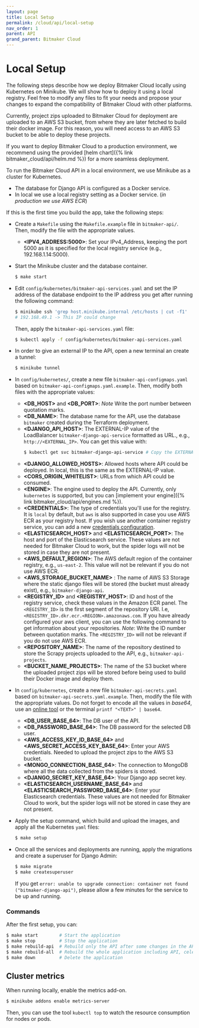 ```yaml
---
layout: page
title: Local Setup
permalink: /cloud/api/local-setup
nav_order: 1
parent: API
grand_parent: Bitmaker Cloud
---
```


# Local Setup
The following steps describe how we deploy Bitmaker Cloud locally using Kubernetes
on Minikube. We will show how to deploy it using a local registry.
Feel free to modify any files to fit your needs and propose your
changes to expand the compatibility of Bitmaker Cloud with other platforms.

Currently, project zips uploaded to Bitmaker Cloud for deployment are uploaded
to an AWS S3 bucket, from where they are later fetched to build their docker image.
For this reason, you will need access to an AWS S3 bucket to be able to deploy 
these projects.

If you want to deploy Bitmaker Cloud to a production environment, we recommend
using the provided [helm chart]({% link bitmaker_cloud/api/helm.md %}) for a
more seamless deployment.

To run the Bitmaker Cloud API in a local environment, we use Minikube as a cluster for Kubernetes.
- The database for Django API is configured as a Docker service.
- In local we use a local registry setting as a Docker service. (*in production we use AWS ECR*)

If this is the first time you build the app, take the following steps:

- Create a `Makefile` using the `Makefile.example` file in `bitmaker-api/`. Then, modify the file with the appropriate values.
  - **\<IPV4_ADDRESS:5000\>**: Set your IPv4_Address, keeping the port 5000 as it is specified for the local registry service (e.g., 192.168.1.14:5000).
- Start the Minikube cluster and the database container.
  ```bash
  $ make start
  ```

- Edit `config/kubernetes/bitmaker-api-services.yaml` and set the IP address of the database endpoint to the IP address you get after running the following command:
  ```bash
  $ minikube ssh 'grep host.minikube.internal /etc/hosts | cut -f1'
  # 192.168.49.1 -> This IP could change
  ```

  Then, apply the `bitmaker-api-services.yaml` file:
  ```bash
  $ kubectl apply -f config/kubernetes/bitmaker-api-services.yaml
  ```

- In order to give an external IP to the API, open a new terminal an create a tunnel:
  ```bash
  $ minikube tunnel
  ```

- In `config/kubernetes/`, create a new file `bitmaker-api-configmaps.yaml` based on `bitmaker-api-configmaps.yaml.example`.
  Then, modify both files with the appropriate values:
  - **\<DB_HOST\>** and **\<DB_PORT\>**: _Note_ Write the port number between quotation marks.
  - **\<DB_NAME\>**: The database name for the API, use the database `bitmaker` created during the Terraform deployment.
  - **\<DJANGO_API_HOST\>**: The EXTERNAL-IP value of the LoadBalancer `bitmaker-django-api-service` formatted as URL., e.g., `http://<EXTERNAL_IP>`. You can get this value with:
	```bash
	$ kubectl get svc bitmaker-django-api-service # Copy the EXTERNAL-IP
	```
  - **\<DJANGO_ALLOWED_HOSTS\>**: Allowed hosts where API could be deployed. In local, this is the same as the EXTERNAL-IP value.
  - **\<CORS_ORIGIN_WHITELIST\>**: URLs from which API could be consumed.
  - **\<ENGINE\>**: The engine used to deploy the API. Currently, only `kubernetes` is supported, but you can [implement your engine]({% link bitmaker_cloud/api/engines.md %}).
  - **\<CREDENTIALS\>**: The type of credentials you'll use for the registry. It is `local` by default, but `aws` is also supported
            in case you use AWS ECR as your registry host. If you wish use another container registry service, you can add a new
            [credentials configuration](https://github.com/bitmakerla/bitmaker-cloud/tree/main/bitmaker-api/credentials).
  - **\<ELASTICSEARCH_HOST\>** and **\<ELASTICSEARCH_PORT\>**: The host and port of the Elasticsearch service. These values are not needed
            for Bitmaker Cloud to work, but the spider logs will not be stored in case they are not present.
  - **\<AWS_DEFAULT_REGION\>**: The AWS default region of the container registry, e.g., `us-east-2`. This value will not be relevant if you do not use AWS ECR.
  - **\<AWS_STORAGE_BUCKET_NAME\>** : The name of AWS S3 Storage where the static django files will be stored (the bucket must already exist), e.g., `bitmaker-django-api`.
  - **\<REGISTRY_ID\>** and **\<REGISTRY_HOST\>**: ID and host of the registry service, check these values in the
            Amazon ECR panel. The `<REGISTRY_ID>` is the first segment of the repository URI. I.e,
            `<REGISTRY_ID>.dkr.ecr.<REGION>.amazonaws.com`. If you have already configured your aws client, you can use the
            following command to get information about your repositories. _Note_: Write the ID number between quotation marks.
            The `<REGISTRY_ID>` will not be relevant if you do not use AWS ECR.
  - **\<REPOSITORY_NAME\>**: The name of the repository destined to store the Scrapy projects uploaded to the API, e.g., `bitmaker-api-projects`.
  - **\<BUCKET_NAME_PROJECTS\>**: The name of the S3 bucket where the uploaded project zips will be stored before being used
            to build their Docker image and deploy them.

- In `config/kubernetes`, create a new file `bitmaker-api-secrets.yaml` based on
  `bitmaker-api-secrets.yaml.example`. Then, modify the file with the appropriate
  values. Do not forget to encode all the values in _base64_,
  use an [online tool](https://www.base64encode.org/) or the terminal
  `printf "<TEXT>" | base64`.
  - **\<DB_USER_BASE_64\>**: The DB user of the API.
  - **\<DB_PASSWORD_BASE_64\>**: The DB password for the selected DB user.
  - **\<AWS_ACCESS_KEY_ID_BASE_64\>** and **\<AWS_SECRET_ACCESS_KEY_BASE_64\>**: Enter your AWS credentials. Needed to upload the project zips to the AWS S3 bucket.
  - **\<MONGO_CONNECTION_BASE_64\>**: The connection to MongoDB where all the data collected from the spiders is stored.
  - **\<DJANGO_SECRET_KEY_BASE_64\>**: Your Django app secret key.
  - **\<ELASTICSEARCH_USERNAME_BASE_64\>** and **<ELASTICSEARCH_PASSWORD_BASE_64\>**: Enter your Elasticsearch credentials. These values are not needed
            for Bitmaker Cloud to work, but the spider logs will not be stored in case they are not present.

- Apply the setup command, which build and upload the images, and apply all the Kubernetes `yaml` files:
  ```bash
  $ make setup
  ```

- Once all the services and deployments are running, apply the migrations and create a superuser for Django Admin:
  ```bash
  $ make migrate
  $ make createsuperuser
  ```
  If you get `error: unable to upgrade connection: container not found ("bitmaker-django-api")`, please allow a few minutes
  for the service to be up and running.

### Commands

After the first setup, you can:
```bash
$ make start        # Start the application
$ make stop         # Stop the application
$ make rebuild-api  # Rebuild only the API after some changes in the API
$ make rebuild-all  # Rebuild the whole application including API, celery beat & worker, and redis
$ make down         # Delete the application
```

## Cluster metrics

When running locally, enable the metrics add-on.
```bash
$ minikube addons enable metrics-server
```

Then, you can use the tool `kubectl top` to watch the resource consumption for nodes or pods.
